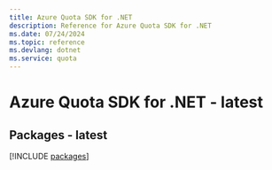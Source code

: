 ```yaml
---
title: Azure Quota SDK for .NET
description: Reference for Azure Quota SDK for .NET
ms.date: 07/24/2024
ms.topic: reference
ms.devlang: dotnet
ms.service: quota
---
```

# Azure Quota SDK for .NET - latest
## Packages - latest
[!INCLUDE [packages](quota-index.md)]